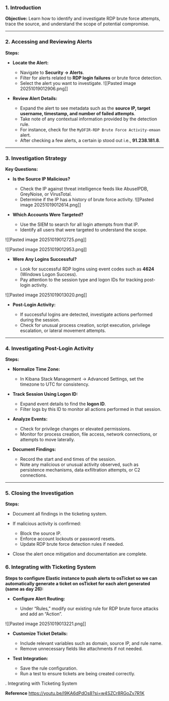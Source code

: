 
### 1. Introduction

**Objective:** Learn how to identify and investigate RDP brute force attempts, trace the source, and understand the scope of potential compromise.

---

### 2. Accessing and Reviewing Alerts

**Steps:**

- **Locate the Alert:**
    
    - Navigate to **Security → Alerts**.
    - Filter for alerts related to **RDP login failures** or brute force detection.
    - Select the alert you want to investigate.
![[Pasted image 20251019012906.png]]
- **Review Alert Details:**
    
    - Expand the alert to see metadata such as the **source IP, target username, timestamp, and number of failed attempts**.
    - Take note of any contextual information provided by the detection rule.
    -  For instance, check for the `MyDFIR-RDP Brute Force Activity-emaan` alert.
    - After checking a few alerts, a certain ip stood out i.e., **91.238.181.8**.


---

### 3. Investigation Strategy

**Key Questions:**

- **Is the Source IP Malicious?**
    
    - Check the IP against threat intelligence feeds like AbuseIPDB, GreyNoise, or VirusTotal.
    - Determine if the IP has a history of brute force activity.
![[Pasted image 20251019012614.png]]


- **Which Accounts Were Targeted?**
    
    - Use the SIEM to search for all login attempts from that IP.
    - Identify all users that were targeted to understand the scope.

![[Pasted image 20251019012725.png]]

![[Pasted image 20251019012953.png]]


- **Were Any Logins Successful?**
    
    - Look for successful RDP logins using event codes such as **4624** (Windows Logon Success).
    - Pay attention to the session type and logon IDs for tracking post-login activity.

![[Pasted image 20251019013020.png]]

- **Post-Login Activity:**
    
    - If successful logins are detected, investigate actions performed during the session.
    - Check for unusual process creation, script execution, privilege escalation, or lateral movement attempts.

---

### 4. Investigating Post-Login Activity

**Steps:**

- **Normalize Time Zone:**
    
    - In Kibana Stack Management → Advanced Settings, set the timezone to UTC for consistency.
        
- **Track Session Using Logon ID:**
    
    - Expand event details to find the **logon ID**.
    - Filter logs by this ID to monitor all actions performed in that session.
        
- **Analyze Events:**
    
    - Check for privilege changes or elevated permissions.
    - Monitor for process creation, file access, network connections, or attempts to move laterally.
        
- **Document Findings:**
    
    - Record the start and end times of the session.
    - Note any malicious or unusual activity observed, such as persistence mechanisms, data exfiltration attempts, or C2 connections.

---

### 5. Closing the Investigation

**Steps:**

- Document all findings in the ticketing system.
- If malicious activity is confirmed:
    
    - Block the source IP.
    - Enforce account lockouts or password resets.
    - Update RDP brute force detection rules if needed.

- Close the alert once mitigation and documentation are complete.



### 6. Integrating with Ticketing System

**Steps to configure Elastic instance to push alerts to osTicket so we can automatically generate a ticket on osTicket for each alert generated (same as day 26):**

- **Configure Alert Routing:**
    
    - Under “Rules,” modify our existing rule for RDP brute force attacks and add an “Action”.

![[Pasted image 20251019013221.png]]
- **Customize Ticket Details:**
    
    - Include relevant variables such as domain, source IP, and rule name.
    - Remove unnecessary fields like attachments if not needed.

- **Test Integration:**
    
    - Save the rule configuration.
    - Run a test to ensure tickets are being created correctly.


. Integrating with Ticketing System

**Reference**
https://youtu.be/l9KA6dPdOs8?si=w4SZCr8RGoZv7R1K